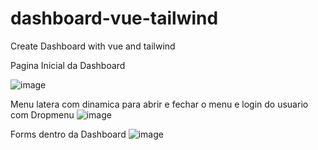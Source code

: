 # dashboard-vue-tailwind
 Create Dashboard with vue and tailwind

Pagina Inicial da Dashboard

![image](https://user-images.githubusercontent.com/119899680/229289171-de59e5c4-db20-4543-8c38-9559efb3a769.png)


Menu latera com dinamica para abrir e fechar o menu e login do usuario com Dropmenu
![image](https://user-images.githubusercontent.com/119899680/229289420-88ec3cf0-9314-4df1-bfaf-5e5c8bdd37a5.png)

Forms dentro da Dashboard
![image](https://user-images.githubusercontent.com/119899680/229289525-f776412f-0e4e-40d2-ad3d-159cc7150283.png)
